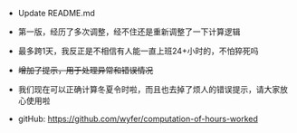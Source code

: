 - Update README.md

- 第一版，经历了多次调整，经不住还是重新调整了一下计算逻辑

- 最多跨1天，我反正是不相信有人能一直上班24+小时的，不怕猝死吗

- ~~增加了提示，用于处理异常和错误情况~~

- 我们现在可以正确计算冬夏令时啦，而且也去掉了烦人的错误提示，请大家放心使用啦

- gitHub: https://github.com/wyfer/computation-of-hours-worked
